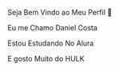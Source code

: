 Seja Bem Vindo ao Meu Perfil 💚

Eu me Chamo Daniel Costa 

Estou Estudando No Alura

E gosto Muito do HULK 
